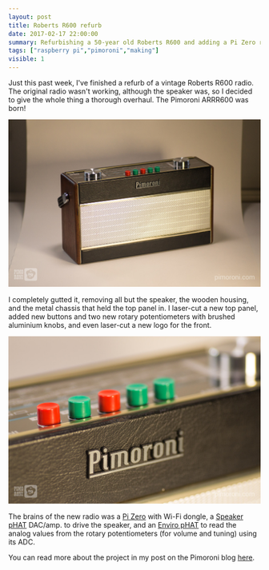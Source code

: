 ```yaml
---
layout: post
title: Roberts R600 refurb
date: 2017-02-17 22:00:00
summary: Refurbishing a 50-year old Roberts R600 and adding a Pi Zero running Volumio.
tags: ["raspberry pi","pimoroni","making"]
visible: 1
---
```


Just this past week, I've finished a refurb of a vintage Roberts R600 radio. The
original radio wasn't working, although the speaker was, so I decided to give
the whole thing a thorough overhaul. The Pimoroni ARRR600 was born!

![](/assets/ARRR-600-1.jpg)

I completely gutted it, removing all but the speaker, the wooden housing, and
the metal chassis that held the top panel in. I laser-cut a new top panel, added
new buttons and two new rotary potentiometers with brushed aluminium knobs, and
even laser-cut a new logo for the front.

![](/assets/ARRR-600-4.jpg)

The brains of the new radio was a
[Pi Zero](https://shop.pimoroni.com/products/raspberry-pi-zero)
with Wi-Fi dongle, a
[Speaker pHAT](https://shop.pimoroni.com/products/speaker-phat) DAC/amp. to
drive the speaker, and an [Enviro pHAT](https://shop.pimoroni.com/products/enviro-phat)
to read the analog values from the rotary potentiometers (for volume and tuning)
using its ADC.

You can read more about the project in my post on the Pimoroni blog
[here](http://blog.pimoroni.com/the-pimoroni-arrr600-radio/).

